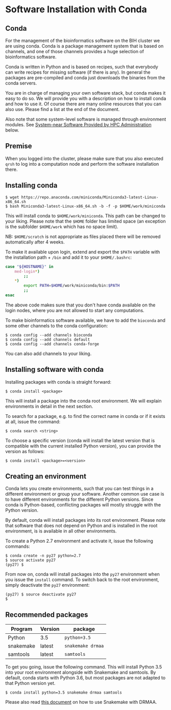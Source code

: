 # Software Installation with Conda

## Conda

For the management of the bioinformatics software on the BIH cluster we are using conda.
Conda is a package management system that is based on channels, and one of those
channels provides a huge selection of bioinformatics software.

Conda is written in Python and is based on recipes, such that everybody can
write recipes for missing software (if there is any). In general the packages
are pre-compiled and conda just downloads the binaries from the conda servers.

You are in charge of managing your own software stack, but conda makes it easy
to do so. We will provide you with a description on how to install conda and how
to use it. Of course there are many online resources that you can also use.
Please find a list at the end of the document.

Also note that some system-level software is managed through environment modules.
See [System-near Software Provided by HPC Administration](#system-near-software-provided-by-hpc-administration) below.

## Premise

When you logged into the cluster, please make sure that you also executed
`qrsh` to log into a computation node and perform the software installation
there.

## Installing conda

```terminal
$ wget https://repo.anaconda.com/miniconda/Miniconda3-latest-Linux-x86_64.sh
$ bash Miniconda3-latest-Linux-x86_64.sh -b -f -p $HOME/work/miniconda
```

This will install conda to `$HOME/work/miniconda`.
This path can be changed to your liking.
Please note that the `$HOME` folder has limited space (an exception is the subfolder `$HOME/work` which has no space limit).

NB: `$HOME/scratch` is not appropriate as files placed there will be removed automatically after 4 weeks.

To make it available upon login, extend and export the `$PATH` variable with the
installation path + `/bin` and add it to your `$HOME/.bashrc`:

```bash
case "${HOSTNAME}" in
    med-login*)
        ;;
    *)
        export PATH=$HOME/work/miniconda/bin:$PATH
        ;;
esac
```

The above code makes sure that you don't have conda available on the login nodes,
where you are not allowed to start any computations.

To make bioinformatics software available, we have to add the `bioconda` and
some other channels to the conda configuration:

```terminal
$ conda config --add channels bioconda
$ conda config --add channels default
$ conda config --add channels conda-forge
```

You can also add channels to your liking.

## Installing software with conda

Installing packages with conda is straight forward:

```terminal
$ conda install <package>
```

This will install a package into the conda root environment. We will explain
environments in detail in the next section.

To search for a package, e.g. to find the correct name in conda or if it exists
at all, issue the command:

```terminal
$ conda search <string>
```

To choose a specific version (conda will install the latest version that is
compatible with the current installed Python version), you can provide the
version as follows:

```terminal
$ conda install <package>=<version>
```

## Creating an environment

Conda lets you create environments, such that you can test things in a different
environment or group your software. Another common use case is to have different
environments for the different Python versions. Since conda is Python-based,
conflicting packages will mostly struggle with the Python version.

By default, conda will install packages into its root environment. Please note
that software that does not depend on Python and is installed in the root
environment, is is available in all other environments.

To create a Python 2.7 environment and activate it, issue the following commands:

```terminal
$ conda create -n py27 python=2.7
$ source activate py27
(py27) $
```

From now on, conda will install packages into the `py27` environment when you issue
the `install` command. To switch back to the root environment, simply deactivate the
`py27` environment:

```terminal
(py27) $ source deactivate py27
$
```

## Recommended packages

| Program   | Version  | package           |
|---        |---       |---                |
| Python    | 3.5      | `python=3.5`      |
| snakemake | latest   | `snakemake drmaa` |
| samtools  | latest   | `samtools`        |

To get you going, issue the following command. This will install Python 3.5
into your root environment alongside with Snakemake and samtools. By default,
conda starts with Python 3.6, but most packages are not adapted to that Python
version yet.

```terminal
$ conda install python=3.5 snakemake drmaa samtools
```

Please also read [this document](../slurm/snakemake.md#snakemake-and-slurm) on how to use Snakemake with DRMAA.

